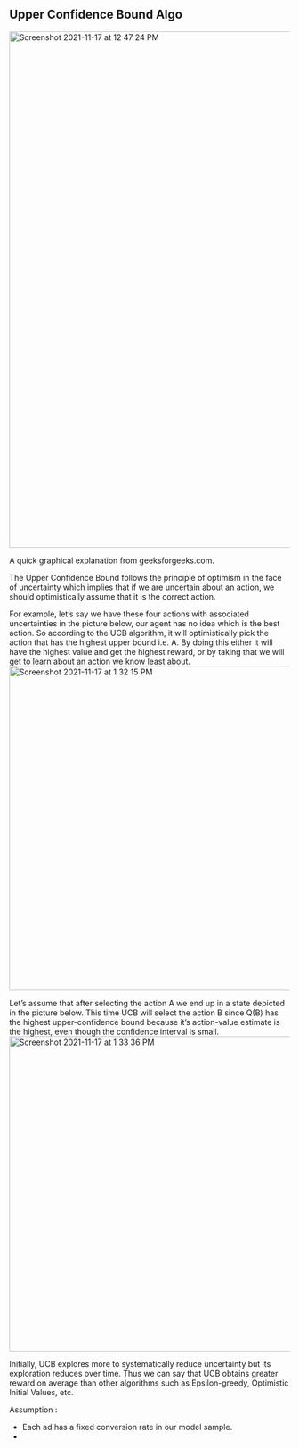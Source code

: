 ## Upper Confidence Bound Algo ##


<img width="926" alt="Screenshot 2021-11-17 at 12 47 24 PM" src="https://user-images.githubusercontent.com/61674750/142153749-cb4c572f-6e97-49d1-8662-8be3be7e97d5.png">

A quick graphical explanation from geeksforgeeks.com.  

  The Upper Confidence Bound follows the principle of optimism in the face of uncertainty which implies that if we are uncertain about an action, we should optimistically assume that it is the correct action.  

For example, let’s say we have these four actions with associated uncertainties in the picture below, our agent has no idea which is the best action. So according to the UCB algorithm, it will optimistically pick the action that has the highest upper bound i.e. A. By doing this either it will have the highest value and get the highest reward, or by taking that we will get to learn about an action we know least about.  
<img width="582" alt="Screenshot 2021-11-17 at 1 32 15 PM" src="https://user-images.githubusercontent.com/61674750/142159703-65d8ac07-3bfe-48c3-ac8a-10858d3f63da.png">

Let’s assume that after selecting the action A we end up in a state depicted in the picture below. This time UCB will select the action B since Q(B) has the highest upper-confidence bound because it’s action-value estimate is the highest, even though the confidence interval is small.  
<img width="565" alt="Screenshot 2021-11-17 at 1 33 36 PM" src="https://user-images.githubusercontent.com/61674750/142159849-ce186784-bf73-4e37-91f7-3109b71e3700.png">


Initially, UCB explores more to systematically reduce uncertainty but its exploration reduces over time. Thus we can say that UCB obtains greater reward on average than other algorithms such as Epsilon-greedy, Optimistic Initial Values, etc.


Assumption :  
- Each ad has a fixed conversion rate in our model sample.  
- 
